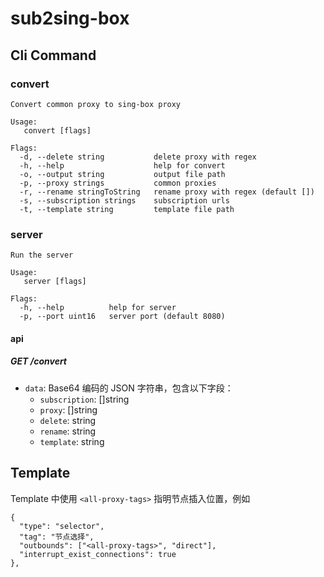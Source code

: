 # sub2sing-box

## Cli Command

### convert

```
Convert common proxy to sing-box proxy

Usage:
   convert [flags]

Flags:
  -d, --delete string           delete proxy with regex
  -h, --help                    help for convert
  -o, --output string           output file path
  -p, --proxy strings           common proxies
  -r, --rename stringToString   rename proxy with regex (default [])
  -s, --subscription strings    subscription urls
  -t, --template string         template file path
```

### server

```
Run the server

Usage:
   server [flags]

Flags:
  -h, --help          help for server
  -p, --port uint16   server port (default 8080)
```

#### api

##### GET /convert

- `data`: Base64 编码的 JSON 字符串，包含以下字段：
  - `subscription`: []string
  - `proxy`: []string
  - `delete`: string
  - `rename`: string
  - `template`: string

## Template

Template 中使用 `<all-proxy-tags>` 指明节点插入位置，例如

```
{
  "type": "selector",
  "tag": "节点选择",
  "outbounds": ["<all-proxy-tags>", "direct"],
  "interrupt_exist_connections": true
},
```
